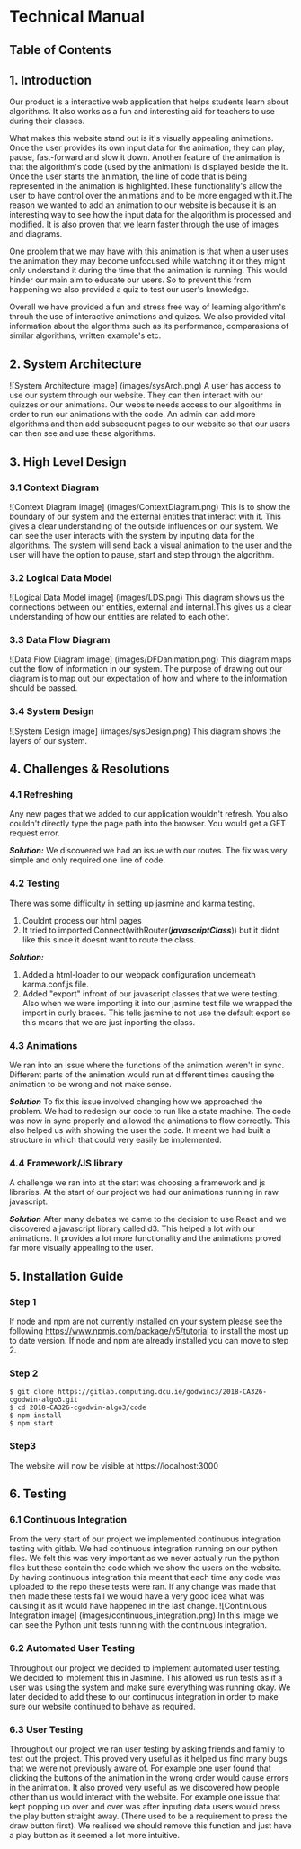 # Technical Manual
## Table of Contents
## 1. Introduction
Our product is a interactive web application that helps students learn about algorithms. It also works as a fun and interesting aid for teachers to use during their classes.

What makes this website stand out is it's visually appealing animations. Once the user provides its own input data for the animation, they can play, pause, fast-forward and slow it down. 
Another feature of the animation is that the algorithm's code (used by the animation) is displayed beside the it. 
Once the user starts the animation, the line of code that is being represented in the animation is highlighted.These functionality's allow the user to have control
over the animations and to be more engaged with it.The reason we wanted to add an animation to our website is because it is an interesting way to see 
how the input data for the algorithm is processed and modified. It is also proven that we learn faster through the use of images and diagrams.

One problem that we may have with this animation is that when a user uses the animation they may become unfocused while watching it or they might only 
understand it during the time that the animation is running. This would hinder our main aim to educate our users. 
So to prevent this from happening we also provided a quiz to test our user's knowledge.

Overall we have provided a fun and stress free way of learning algorithm's throuh the use of interactive animations and quizes. We also provided vital information 
about the algorithms such as its performance, comparasions of similar algorithms, written example's etc.
## 2. System Architecture
![System Architecture image]
(images/sysArch.png)
A user has access to use our system through our website. They can then interact with our quizzes or our animations. Our website needs access to our algorithms in order
to run our animations with the code. An admin can add more algorithms and then add subsequent pages to our website so that our users can then see and use these algorithms.
## 3. High Level Design
### 3.1 Context Diagram
![Context Diagram image]
(images/ContextDiagram.png)
This is to show the boundary of our system and the external entities that interact with it. This gives a clear understanding of the outside influences on our system. We can see the user interacts with the system by inputing data for the algorithms. The system will send back a visual animation to the user and the user will have the option to pause, start and step through the algorithm. 

### 3.2 Logical Data Model 
![Logical Data Model image]
(images/LDS.png)
This diagram shows us the connections between our entities, external and internal.This gives us a clear understanding of how our entities are related to each other.

### 3.3 Data Flow Diagram
![Data Flow Diagram image]
(images/DFDanimation.png)
This diagram maps out the flow of information in our system. The purpose of drawing out our diagram is to map out our expectation of how and where to the information should be passed.

### 3.4 System Design
![System Design image]
(images/sysDesign.png)
This diagram shows the layers of our system.

## 4. Challenges & Resolutions
### 4.1 Refreshing
Any new pages that we added to our application wouldn't refresh. You also couldn't directly type the page path into the browser. You would get a GET request error.

***Solution:***
We discovered we had an issue with our routes. The fix was very simple and only required one line of code.

### 4.2 Testing
There was some difficulty in setting up jasmine and karma testing.
1. Couldnt process our html pages
2. It tried to imported Connect(withRouter(***javascriptClass***)) but it didnt like this since it doesnt want to route the class.

***Solution:***
1. Added a html-loader to our webpack configuration underneath karma.conf.js file.
2. Added "export" infront of our javascript classes that we were testing. Also when we were importing it into our jasmine test file we wrapped the import in curly braces. This tells jasmine to not use the default export so this means that we are just inporting the class.

### 4.3 Animations
We ran into an issue where the functions of the animation weren't in sync. Different parts of the animation would run at different times causing the animation to be wrong and not make sense.

***Solution***
To fix this issue involved changing how we approached the problem. We had to redesign our code to run like a state machine. The code was now in sync properly and allowed the animations to flow correctly. This also helped us with showing the user the code. It meant we had built a structure in which that could very easily be implemented. 

### 4.4 Framework/JS library
A challenge we ran into at the start was choosing a framework and js libraries. At the start of our project we had our animations running in raw javascript.

***Solution***
After many debates we came to the decision to use React and we discovered a javascript library called d3. This helped a lot with our animations. It provides a lot more functionality and the animations proved far more visually appealing to the user.  

## 5. Installation Guide
### Step 1
If node and npm are not currently installed on your system please see the following https://www.npmjs.com/package/v5/tutorial to install the most up to date version. If node and npm are already installed you can move to step 2.

### Step 2

```
$ git clone https://gitlab.computing.dcu.ie/godwinc3/2018-CA326-cgodwin-algo3.git
$ cd 2018-CA326-cgodwin-algo3/code
$ npm install
$ npm start
```

### Step3 
The website will now be visible at https://localhost:3000

## 6. Testing

### 6.1 Continuous Integration
From the very start of our project we implemented continuous integration testing with gitlab. We had continuous integration running on our python files. We felt this was very important as we never actually run the python files but these contain the code which we show the users on the website. By having continuous integration this meant that each time any code was uploaded to the repo these tests were ran. If any change was made that then made these tests fail we would have a very good idea what was causing it as it would have happened in the last change. 
![Continuous Integration image]
(images/continuous_integration.png)
In this image we can see the Python unit tests running with the continuous integration.

### 6.2 Automated User Testing
Throughout our project we decided to implement automated user testing. We decided to implement this in Jasmine. This allowed us run tests as if a user was using the system and make sure everything was running okay. We later decided to add these to our continuous integration in order to make sure our website continued to behave as required. 

### 6.3 User Testing
Throughout our project we ran user testing by asking friends and family to test out the project. This proved very useful as it helped us find many bugs that we were not previously aware of. For example one user found that clicking the buttons of the animation in the wrong order would cause errors in the animation. It also proved very useful as we discovered how people other than us would interact with the website. For example one issue that kept popping up over and over was after inputing data users would press the play button straight away. (There used to be a requirement to press the draw button first). We realised we should remove this function and just have a play button as it seemed a lot more intuitive. 